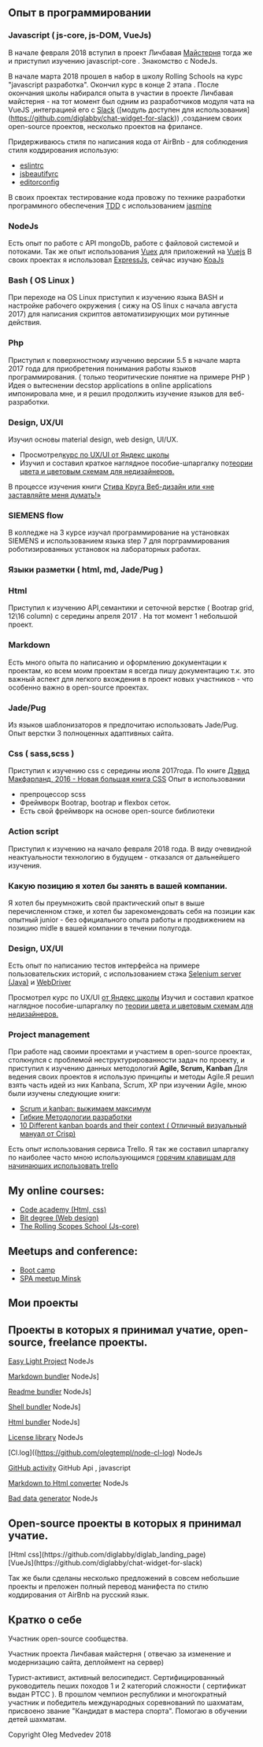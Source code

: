 <div class="my-biography">

## Опыт в программировании

### Javascript ( js-core, js-DOM, VueJs)

В начале февраля 2018 вступил в проект Личбавая [Майстерня](https://it.falanster.by/) тогда же и приступил изучению javascript-core . Знакомство с NodeJs.

В начале марта 2018 прошел в набор в школу Rolling Schools на курс "javascript разработка". Окончил курс в конце 2 этапа . После окончания школы набирался опыта в участии в проекте Личбавая майстерня - на тот момент был одним из разработчиков модуля чата на VueJS ,интеграцией его с [Slack](https://slack.com) ([модуль доступен для использования] (https://github.com/diglabby/chat-widget-for-slack)) ,созданием своих open-source проектов, несколько проектов на фрилансе. 

Придерживаюсь стиля по написания кода от AirBnb - для соблюдения стиля коддирования использую:
 * [eslintrc](https://eslint.org/)
 * [jsbeautifyrc](https://github.com/beautify-web/js-beautify)
 * [editorconfig](https://editorconfig.org/)

В своих проектах тестирование кода провожу по технике разработки программного обеспечения [TDD](https://en.wikipedia.org/wiki/Test-driven_development) c использованием [jasmine](https://jasmine.github.io/)


### NodeJs

Есть опыт по работе с API mongoDb, работе с файловой системой и потоками.
Так же опыт использования [Vuex](https://vuex.vuejs.org/ru/) для приложений на [Vuejs](https://vuejs.org/v2/guide/)
В своих проектах я использовал [ExpressJs](https://expressjs.com/), сейчас изучаю [KoaJs](https://koajs.com/)



### Bash ( OS Linux )

При переходе на OS Linux приступил к изучению языка BASH и настройке рабочего окружения ( сижу на OS linux с начала августа 2017) для написания скриптов автоматизирующих мои рутинные действия.

### Php

Приступил к поверхностному изучению версиии 5.5 в начале марта 2017 года для приобретения понимания работы языков программирования. ( только теоритические понятие на примере PHP ) Идея о вытеснении decstop applications в online applications импонировала мне, и я решил продолжить изучение языков для веб-разработки.

### Design, UX/UI

Изучил основы material design, web design, UI/UX. 
 * Просмотрел[курс по UX/UI от Яндекс школы](https://www.youtube.com/watch?v=iqHWl06dSaE&list=PLRGs42pjA4ukpjurmwFzJfSCZcur01vki)
 * Изучил и составил краткое наглядное пособие-шпаргалку по[теории цвета и цветовым схемам для недизайнеров.](https://github.com/olegtempl/manual-color-scheme)

В процессе изучения книги [Стива  Круга Веб-дизайн или «не  заставляйте  меня  думать!»](http://www.school7keys.com/files/File/krug_web_design.pdf)

</div>


### SIEMENS flow

В колледже на 3 курсе изучал программирование на установках SIEMENS и использованием языка step 7 для порграммирования роботизированных установок на лабораторных работах.

</div>

<div class="markup-and-layout-wrap">

<div class="markup-language">

### Языки разметки ( html, md, Jade/Pug )

### Html

Приступил к изучению API,семантики и сеточной верстке ( Bootrap grid, 12\16 column) c середины апреля 2017 . На тот момент 1 небольшой проект.

### Markdown

Есть много опыта по написанию и оформлению документации к проектам, ко всем моим проектам я всегда пишу документацию т.к. это важный аспект для легкого вхождения в проект новых участников - что особенно важно в open-source проектах.

### Jade/Pug

Из языков шаблонизаторов я предпочитаю использовать Jade/Pug. Опыт верстки 3 полноценных адаптивных сайта.

</div>

<div class="layout-languages">

### Css ( sass,scss )

Приступил к изучению css с середины июля 2017года. По книге [Дэвид Макфарланд, 2016 - Новая большая книга CSS](https://oz.by/books/more10495645.html)
Опыт в использовании
 * препроцессор scss
 * Фреймворк Bootrap, bootrap и flexbox сеток.
 * Есть свой фреймворк на основе open-source библиотеки

### Action script

Приступил к изучению на начало февраля 2018 года. В виду очевидной неактуальности технологию в будущем - отказался от дальнейшего изучения.

### Какую позицию я хотел бы занять в вашей компании.

Я хотел бы преумножить свой практический опыт в выше перечисленном стэке, и хотел бы  зарекомендовать себя на позиции как опытный junior - без официального опыта работы и продвижением на позицию midle в вашей компании в течении полугода.

</div>
</div>
</div>

<div class="design-wrap">

### Design, UX/UI

<div class="container-md">

Есть опыт по написанию тестов интерфейса на примере пользовательских историй, с использованием стэка [Selenium server (Java)](https://www.seleniumhq.org) и [WebDriver](http://webdriver.io/api.html)

Просмотрел курс по UX/UI [от Яндекс школы](https://www.youtube.com/watch?v=iqHWl06dSaE&list=PLRGs42pjA4ukpjurmwFzJfSCZcur01vki)
Изучил и составил краткое наглядное пособие-шпаргалку по [теории цвета и цветовым схемам для недизайнеров.](https://github.com/olegtempl/manual-color-scheme)

</div>

<div class="project-manager-wrap">

### Project management

При работе над своими проектами и участием в open-source проектах, столкнулся с проблемой неструктурированности задач по проекту, и приступил к изучению данных методологий **Agile, Scrum, Kanban**
Для ведения своих проектов я использую принципы и методы Agile.Я решил взять часть идей из них Kanbana, Scrum, XP при изучении Agile, мною были изучены следующие книги:
 * [Scrum и kanban: выжимаем максимум](http://scrum.org.ua/wp-content/uploads/ScrumAndKanbanRuFinal.pdf)
 * [Гибкие Методологии разработки](https://tados.ru/wp-content/uploads/2017/04/%D0%91%D0%BE%D1%80%D0%B8%D1%81_%D0%92%D0%BE%D0%BB%D1%8C%D1%84%D1%81%D0%BE%D0%BD_%D0%93%D0%B8%D0%B1%D0%BA%D0%B8%D0%B5_%D0%BC%D0%B5%D1%82%D0%BE%D0%B4%D0%BE%D0%BB%D0%BE%D0%B3%D0%B8%D0%B8.pdf)
  * [10 Different kanban boards and their context ( Отличный визуальный мануал от Crisp)](http://blog.crisp.se/mattiasskarin/files/pdf/10different_kanban_boards_and_their_context_mskarin.pdf)

Есть опыт использования сервиса Trello. Я так же составил шпаргалку по наиболее часто мною использующимся [горячим клавишам для начинающих использовать trello](https://github.com/olegtempl/manual-trello-hotkeys)

<div class="events-wrap">

<div class="courses">

## My online courses:

*   <a href="https://www.codecademy.com/">Code academy (Html, css)</a>
*   <a href="https://www.bitdegree.org">Bit degree (Web design)</a>
*   <a href="https://school.rollingscopes.com/">The Rolling Scopes School (Js-core)</a>

</div>

<div class="events">

## Meetups and conference:

* [Boot camp](https://www.facebook.com/falanster.by/posts/1780169028709060)
* [SPA meetup Minsk](https://events.dev.by/80997)
</div>

</div>

</div>

<div class="projects-wrap">

<div class="my-projects-wrap">

## Мои проекты

## Проекты в которых я принимал учатие, open-source, freelance проекты.

<div class="my-projects">

[Easy Light Project](https://github.com/olegtempl/easy-light-project)
<span>NodeJs</span>

[Markdown bundler](https://github.com/olegtempl/node-md-bundler/node-md-bundler)
<span>NodeJs</span>]

[Readme bundler](https://github.com/olegtempl/readme-bundler)
<span>NodeJs</span>]

[Shell bundler](https://github.com/olegtempl/node-sh-bundler)
<span>NodeJs</span>]

[Html bundler](https://github.com/olegtempl/node-html-bundler)
<span>NodeJs</span>]

[License library](https://github.com/olegtempl/license-library)
<span>NodeJs</span>

[Cl.log]((https://github.com/olegtempl/node-cl-log)
<span>NodeJs</span>

[GitHub activity](https://github.com/olegtempl/gactive)
<span>GitHub Api , javascript </span>

[Markdown to Html converter](https://github.com/olegtempl/node-m2h)
<span>NodeJs</span>

[Bad data generator](https://github.com/olegtempl/bad-data-generator)
<span>NodeJs</span>

</div>

</div>


## Оpen-source проекты в которых я принимал учатие.

<div class="my-projects">

<div class="project">[Html css](https://github.com/diglabby/diglab_landing_page)</div>

<div class="project">[VueJs](https://github.com/diglabby/chat-widget-for-slack)</div>

Так же были сделаны несколько предложений в совсем небольшие проекты и преложен полный перевод манифеста по стилю коддирования от AirBnb на русский язык. 


## Кратко о себе

Участник open-source сообщества.

Участник проекта Личбавая майстерня ( отвечаю за изменение и модернизацию сайта, деплоймент на сервер)

Турист-активист, активный велосипедист. Сертифицированный руководитель пеших походов 1 и 2 категорий сложности ( сертификат выдан РТСС ). В прошлом чемпион республики и многократный участник и победитель международных соревнований по шахматам, присвоено звание "Кандидат в мастера спорта". Помогаю в обучении детей шахматам.



Copyright Oleg Medvedev 2018

